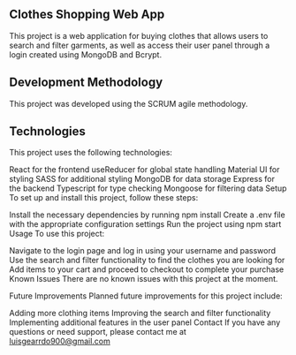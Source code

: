 ## Clothes Shopping Web App

This project is a web application for buying clothes that allows users to search and filter garments, as well as access their user panel through a login created using MongoDB and Bcrypt.

## Development Methodology

This project was developed using the SCRUM agile methodology.

## Technologies

This project uses the following technologies:

React for the frontend
useReducer for global state handling
Material UI for styling
SASS for additional styling
MongoDB for data storage
Express for the backend
Typescript for type checking
Mongoose for filtering data
Setup
To set up and install this project, follow these steps:

Install the necessary dependencies by running npm install
Create a .env file with the appropriate configuration settings
Run the project using npm start
Usage
To use this project:

Navigate to the login page and log in using your username and password
Use the search and filter functionality to find the clothes you are looking for
Add items to your cart and proceed to checkout to complete your purchase
Known Issues
There are no known issues with this project at the moment.

Future Improvements
Planned future improvements for this project include:

Adding more clothing items
Improving the search and filter functionality
Implementing additional features in the user panel
Contact
If you have any questions or need support, please contact me at luisgearrdo900@gmail.com
